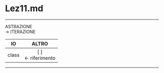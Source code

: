 # Lez11.md

---

ASTRAZIONE  
 -> ITERAZIONE

| IO | ALTRO |
| :---: | :---: |
| class | [  ] <br> <- riferimento |

---


